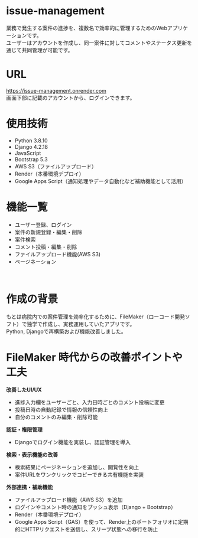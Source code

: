 # issue-management
 業務で発生する案件の進捗を、複数名で効率的に管理するためのWebアプリケーションです。 <br >
 ユーザーはアカウントを作成し、同一案件に対してコメントやステータス更新を通じて共同管理が可能です。 <br >

 

# URL
 https://issue-management.onrender.com <br >
 画面下部に記載のアカウントから、ログインできます。


# 使用技術
- Python 3.8.10
- Django 4.2.18
- JavaScript
- Bootstrap 5.3
- AWS S3（ファイルアップロード）
- Render（本番環境デプロイ）
- Google Apps Script（通知処理やデータ自動化など補助機能として活用）
  

# 機能一覧
- ユーザー登録、ログイン
- 案件の新規登録・編集・削除
- 案件検索
- コメント投稿・編集・削除
- ファイルアップロード機能(AWS S3)
- ページネーション

 <br > 

# 作成の背景
 もとは病院内での案件管理を効率化するために、FileMaker（ローコード開発ソフト）で独学で作成し、実務運用していたアプリです。 <br >
 Python, Djangoで再構築および機能改善しました。

# FileMaker 時代からの改善ポイントや工夫
**改善したUI/UX**
- 進捗入力欄をユーザーごと、入力日時ごとのコメント投稿に変更
- 投稿日時の自動記録で情報の信頼性向上
- 自分のコメントのみ編集・削除可能
  
**認証・権限管理**
- Djangoでログイン機能を実装し、認証管理を導入
 
**検索・表示機能の改善**
- 検索結果にページネーションを追加し、閲覧性を向上
- 案件URLをワンクリックでコピーできる共有機能を実装
 
**外部連携・補助機能**
- ファイルアップロード機能（AWS S3）を追加
- ログインやコメント時の通知をプッシュ表示（Django + Bootstrap）
- Render（本番環境デプロイ）
- Google Apps Script（GAS）を使って、Render上のポートフォリオに定期的にHTTPリクエストを送信し、スリープ状態への移行を防止

